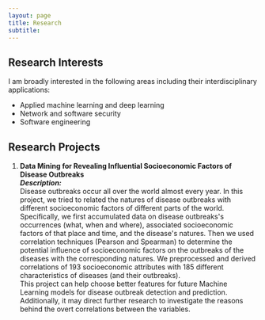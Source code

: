 ```yaml
---
layout: page
title: Research
subtitle:
---
```


## Research Interests

I am broadly interested in the following areas including their interdisciplinary applications: 
  + Applied machine learning and deep learning
  + Network and software security
  + Software engineering

## Research Projects

1. **Data Mining for Revealing Influential Socioeconomic Factors of Disease Outbreaks**  
   ***Description:***  
   Disease outbreaks occur all over the world almost every year. In this project, we tried to related the natures of disease outbreaks with different socioeconomic factors of different parts of the world. Specifically, we first accumulated data on disease outbreaks's occurrences (what, when and where), associated socioeconomic factors of that place and time, and the disease's natures. Then we used correlation techniques (Pearson and Spearman) to determine the potential influence of socioeconomic factors on the outbreaks of the diseases with the corresponding natures. We preprocessed and derived correlations of 193 socioeconomic attributes with 185 different characteristics of diseases (and their outbreaks).  
   This project can help choose better features for future Machine Learning models for disease outbreak detection and prediction. Additionally, it may direct further research to investigate the reasons behind the overt correlations between the variables.


<!-- ## Research Papers

1. **S. Mahmudul Hasan**, Alabi Mehzabin Anisha, A. B. M. Alim Al Islam, *"Revealing Influences of Socioeconomic Factors Over Disease Outbreaks".*  
   To be submitted. The paper is based on undergraduate thesis.
    -->